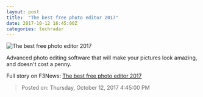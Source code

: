```yaml
---
layout: post
title:  "The best free photo editor 2017"
date: 2017-10-12 16:45:00Z
categories: techradar
---
```


![The best free photo editor 2017](http://cdn.mos.cms.futurecdn.net/c3dtdYacF7rh34FwigU8ic-1200-80.jpg)

Advanced photo editing software that will make your pictures look amazing, and doesn't cost a penny.


Full story on F3News: [The best free photo editor 2017](http://www.f3nws.com/n/SnunyB)

> Posted on: Thursday, October 12, 2017 4:45:00 PM
